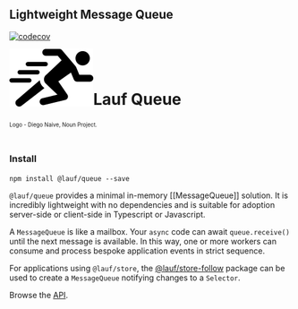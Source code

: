## Lightweight Message Queue

[![codecov](https://codecov.io/gh/cefn/lauf/branch/main/graph/badge.svg?token=H4O0Wmvho5&flag=queue)](https://codecov.io/gh/cefn/lauf)

<img src="https://github.com/cefn/lauf/raw/main/vector/logo.png" alt="Logo - Image of Runner" align="left"><br></br>

# Lauf Queue

<sub><sup>Logo - Diego Naive, Noun Project.</sup></sub>
<br></br>

### Install

```
npm install @lauf/queue --save
```

`@lauf/queue` provides a minimal in-memory [[MessageQueue]] solution. It is incredibly lightweight with no dependencies and is suitable for adoption server-side or client-side in Typescript or Javascript.

A `MessageQueue` is like a mailbox. Your `async` code can await `queue.receive()` until the next message is available. In this way, one or more workers can consume and process bespoke application events in strict sequence.

For applications using `@lauf/store`, the [@lauf/store-follow](https://www.npmjs.com/package/@lauf/store-follow) package can be used to create a `MessageQueue` notifying changes to a `Selector`.

Browse the [API](https://cefn.com/lauf/api/modules/_lauf_queue.html).
